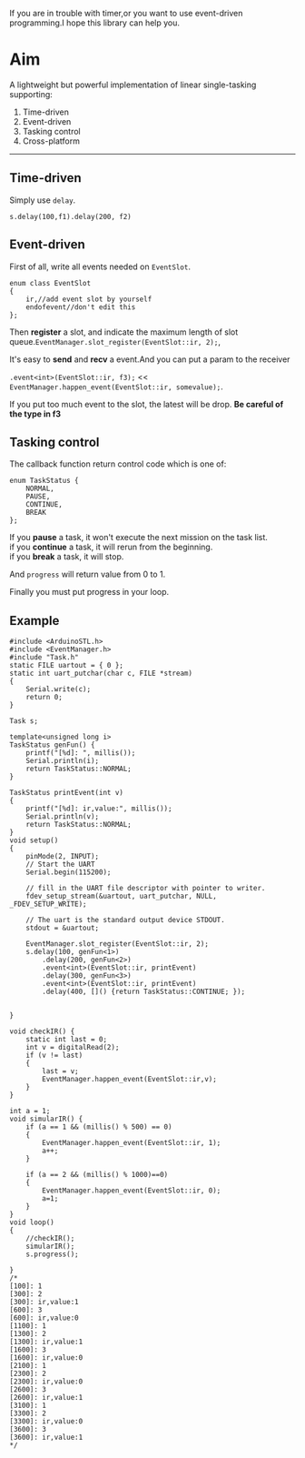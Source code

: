If you are in trouble with timer,or you want to use event-driven programming.I hope this library can help you.

# Aim
A lightweight but powerful implementation of  linear single-tasking supporting:
1. Time-driven
2. Event-driven
3. Tasking control
4. Cross-platform
---
## Time-driven
Simply use `delay`.
 
``
s.delay(100,f1).delay(200, f2)
``

## Event-driven
First of all, write all events needed on `EventSlot`.
```
enum class EventSlot
{
	ir,//add event slot by yourself
	endofevent//don't edit this
};
```  

Then **register** a slot, and indicate the maximum length of slot queue.`EventManager.slot_register(EventSlot::ir, 2);`,

It's easy to **send** and **recv** a event.And you can put a param to the receiver

`.event<int>(EventSlot::ir, f3);` << `EventManager.happen_event(EventSlot::ir, somevalue);`.

If you put too much event to the slot, the latest will be drop.
**Be careful of the type in f3**

## Tasking control
The callback function return control code which is one of:
```
enum TaskStatus {
	NORMAL,
	PAUSE,
	CONTINUE,
	BREAK
};
```
If you **pause** a task, it won't execute the next mission on the task list.  
if you **continue** a task, it will rerun from the beginning.  
if you **break** a task, it will stop.

And `progress` will return value from 0 to 1.


Finally you must put progress in your loop.

## Example

```
#include <ArduinoSTL.h>
#include <EventManager.h>
#include "Task.h"
static FILE uartout = { 0 };
static int uart_putchar(char c, FILE *stream)
{
	Serial.write(c);
	return 0;
}

Task s;

template<unsigned long i>
TaskStatus genFun() {
	printf("[%d]: ", millis());
	Serial.println(i);
	return TaskStatus::NORMAL;
}

TaskStatus printEvent(int v)
{
	printf("[%d]: ir,value:", millis());
	Serial.println(v);
	return TaskStatus::NORMAL;
}
void setup()
{
	pinMode(2, INPUT);
	// Start the UART
	Serial.begin(115200);

	// fill in the UART file descriptor with pointer to writer.
	fdev_setup_stream(&uartout, uart_putchar, NULL, _FDEV_SETUP_WRITE);

	// The uart is the standard output device STDOUT.
	stdout = &uartout;

	EventManager.slot_register(EventSlot::ir, 2);
	s.delay(100, genFun<1>)
		.delay(200, genFun<2>)
		.event<int>(EventSlot::ir, printEvent)
		.delay(300, genFun<3>)
		.event<int>(EventSlot::ir, printEvent)
		.delay(400, []() {return TaskStatus::CONTINUE; });

			
}

void checkIR() {
	static int last = 0;
	int v = digitalRead(2);
	if (v != last)
	{
		last = v;
		EventManager.happen_event(EventSlot::ir,v);
	}
}

int a = 1;
void simularIR() {
	if (a == 1 && (millis() % 500) == 0)
	{
		EventManager.happen_event(EventSlot::ir, 1);
		a++;
	}

	if (a == 2 && (millis() % 1000)==0)
	{
		EventManager.happen_event(EventSlot::ir, 0);
		a=1;
	}
}
void loop()
{
	//checkIR();
	simularIR();
	s.progress();
	
}
/*
[100]: 1
[300]: 2
[300]: ir,value:1
[600]: 3
[600]: ir,value:0
[1100]: 1
[1300]: 2
[1300]: ir,value:1
[1600]: 3
[1600]: ir,value:0
[2100]: 1
[2300]: 2
[2300]: ir,value:0
[2600]: 3
[2600]: ir,value:1
[3100]: 1
[3300]: 2
[3300]: ir,value:0
[3600]: 3
[3600]: ir,value:1
*/
```



